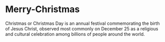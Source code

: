 # Merry-Christmas
Christmas or Christmas Day is an annual festival commemorating the birth of Jesus Christ, observed most commonly on December 25 as a religious and cultural celebration among billions of people around the world.
